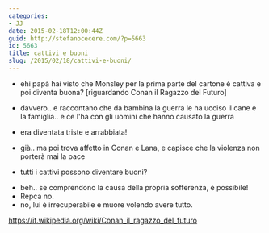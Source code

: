```yaml
---
categories:
- JJ
date: 2015-02-18T12:00:44Z
guid: http://stefanocecere.com/?p=5663
id: 5663
title: cattivi e buoni
slug: /2015/02/18/cattivi-e-buoni/
---
```


* ehi papà hai visto che Monsley per la prima parte del cartone è cattiva e poi diventa buona? [riguardando Conan il Ragazzo del Futuro]
- davvero.. e raccontano che da bambina la guerra le ha ucciso il cane e la famiglia.. e ce l'ha con gli uomini che hanno causato la guerra
- era diventata triste e arrabbiata!
- già.. ma poi trova affetto in Conan e Lana, e capisce che la violenza non porterà mai la pace
- tutti i cattivi possono diventare buoni?<span class="text_exposed_show"></li> 
    
    <li>
      beh.. se comprendono la causa della propria sofferenza, è possibile!
    </li>
    <li>
      Repca no.
    </li>
    <li>
      no, lui è irrecuperabile e muore volendo avere tutto.</span>
    </li></ul> 
    
    <div class="text_exposed_show">
      <p>
        <a href="https://it.wikipedia.org/wiki/Conan_il_ragazzo_del_futuro" target="_blank" rel="nofollow">https://it.wikipedia.org/wiki/Conan_il_ragazzo_del_futuro</a>
      </p>
    </div>